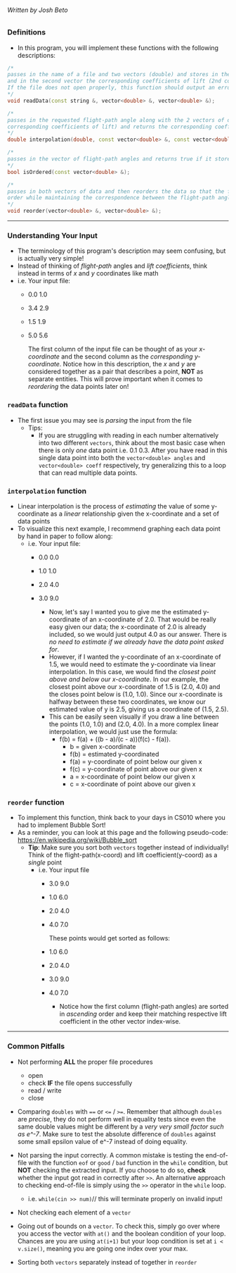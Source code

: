 ###### Written by Josh Beto


### Definitions

* In this program, you will implement these functions with the following descriptions:

```cpp
/*
passes in the name of a file and two vectors (double) and stores in the first vector the flight-path angles (first column) 
and in the second vector the corresponding coefficients of lift (2nd column). 
If the file does not open properly, this function should output an error message and then call the exit function passing it an exit value of 1
*/
void readData(const string &, vector<double> &, vector<double> &);

/*
passes in the requested flight-path angle along with the 2 vectors of data (flight-path angles and 
corresponding coefficients of lift) and returns the corresponding coefficient of lift.
*/
double interpolation(double, const vector<double> &, const vector<double> &);

/*
passes in the vector of flight-path angles and returns true if it stores the angles are in ascending order, otherwise returns false. 
*/
bool isOrdered(const vector<double> &);

/*
passes in both vectors of data and then reorders the data so that the flight-path angles are in ascending 
order while maintaining the correspondence between the flight-path angles and their corresponding coefficients of lift.
*/
void reorder(vector<double> &, vector<double> &);
```

---

### Understanding Your Input
* The terminology of this program's description may seem confusing, but is actually very simple!
* Instead of thinking of *flight-path* angles and *lift coefficients*, think instead in terms of *x* and *y* coordinates like math
* i.e. Your input file:
  * 0.0 1.0
  * 3.4 2.9
  * 1.5 1.9
  * 5.0 5.6

    The first column of the input file can be thought of as your *x-coordinate* and the second column as the *corresponding y-coordinate*.
    Notice how in this description, the *x* and *y* are considered together as a pair that describes a point, **NOT** as separate entities. 
    This will prove important when it comes to *reordering* the data points later on!


### `readData` function
* The first issue you may see is *parsing* the input from the file
  * Tips:
    * If you are struggling with reading in each number alternatively into two different `vectors`, think about the most basic case when there is only *one* data      point i.e. 0.1 0.3. After you have read in this single data point into both the `vector<double> angles` and `vector<double> coeff` respectively, try 
      generalizing this to a loop that can read multiple data points.



### `interpolation` function
* Linear interpolation is the process of *estimating* the value of some y-coordinate as a *linear* relationship given the x-coordinate and a set of data points
* To visualize this next example, I recommend graphing each data point by hand in paper to follow along:
  * i.e. Your input file:
    * 0.0 0.0
    * 1.0 1.0
    * 2.0 4.0
    * 3.0 9.0

      * Now, let's say I wanted you to give me the estimated y-coordinate of an x-coordinate of 2.0. That would be really easy given our data; the x-coordinate of
        2.0 is already included, so we would just output 4.0 as our answer. There is *no need to estimate if we already have the data point asked for*. 
      * However, if I wanted the y-coordinate of an x-coordinate of 1.5, we would need to estimate the y-coordinate via linear interpolation. In this case, we 
        would find the *closest point above and below our x-coordinate*. In our example, the closest point above our x-coordinate of 1.5 is (2.0, 4.0) and the closes point below is (1.0, 1.0). Since our x-coordinate is halfway between these two coordinates, we know our estimated value of y is 2.5, giving us a coordinate of (1.5, 2.5). 
      * This can be easily seen visually if you draw a line between the points (1.0, 1.0) and (2.0, 4.0). In a more complex linear interpolation, we would just use    the formula: 
          * f(b) = f(a) + ((b - a)/(c - a))(f(c) - f(a)).
            *    b = given x-coordinate
            * f(b) = estimated y-coordinated
            * f(a) = y-coordinate of point below our given x
            * f(c) = y-coordinate of point above our given x
            *    a = x-coordinate of point below our given x
            *    c = x-coordinate of point above our given x


### `reorder` function
* To implement this function, think back to your days in CS010 where you had to implement Bubble Sort!
* As a reminder, you can look at this page and the following pseudo-code: https://en.wikipedia.org/wiki/Bubble_sort
  * **Tip**: Make sure you sort both `vectors` together instead of individually! Think of the flight-path(x-coord) and lift coefficient(y-coord) as a *single* point
    * i.e. Your input file
      * 3.0 9.0
      * 1.0 6.0
      * 2.0 4.0
      * 4.0 7.0

        These points would get sorted as follows:

      * 1.0 6.0
      * 2.0 4.0
      * 3.0 9.0
      * 4.0 7.0

         * Notice how the first column (flight-path angles) are sorted in *ascending* order and keep their matching respective lift coefficient in the other vector index-wise.

---

### Common Pitfalls
* Not performing **ALL** the proper file procedures
  * open 
  * check **IF** the file opens successfully
  * read / write
  * close

* Comparing `doubles` with `==` or `<=` / `>=`. Remember that although `doubles` are *precise*, they do not perform well in equality tests since even the
  same double values might be different by a *very very small factor such as e^-7*. Make sure to test the absolute difference of `doubles` against some small
  epsilon value of e^-7 instead of doing equality. 

* Not parsing the input correctly. A common mistake is testing the end-of-file with the function `eof` or `good` / `bad` function in the `while` condition, but        **NOT** checking the extracted input. If you choose to do so, **check** whether the input got read in correctly after `>>`. An alternative approach to               checking end-of-file is simply using the `>>` operator in the `while` loop.
    * i.e. `while(cin >> num)`// this will terminate properly on invalid input!

* Not checking each element of a `vector`

* Going out of bounds on a `vector`. To check this, simply go over where you access the vector with `at()` and the boolean condition of your loop. Chances are you 
  are using `at(i+1)` but your loop condition is set at `i < v.size()`, meaning you are going one index over your max.

* Sorting both `vectors` separately instead of together in `reorder`

